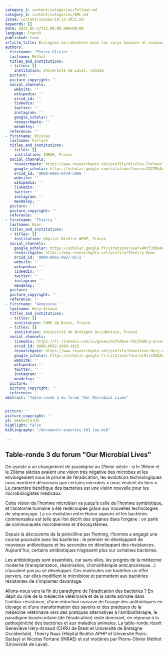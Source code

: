 ```yaml
---
category_1: content/categories/Fellows.md
category_2: content/categories/OML.md
issue: content/issues/10-12-2021.md
keywords: []
date: 2021-05-27T13:00:08.000+00:00
language: French
published: true
article_title: Écologies microbiennes dans les corps humains et animaux
authors:
- firstname: 'Pierre-Olivier '
  lastname: Méthot
  titles_and_institutions:
  - titles: []
    institution: Université de Laval, Canada
  picture: ''
  picture_copyright: ''
  social_channels:
    website: ''
    wikipedia: ''
    orcid_id: ''
    linkedin: ''
    twitter: ''
    instagram: ''
    google_scholar: ''
    researchgate: ''
    mendeley: ''
  reference: ''
- firstname: Nicolas
  lastname: Fortané
  titles_and_institutions:
  - titles: []
    institution: INRAE, France
  social_channels:
    researchgate: https://www.researchgate.net/profile/Nicolas-Fortane
    google_scholar: https://scholar.google.com/citations?user=iJD2TRkAAAAJ&hl=fr
    orcid_id: '0000-0001-6479-5808 '
    website: ''
    wikipedia: ''
    linkedin: ''
    twitter: ''
    instagram: ''
    mendeley: ''
  picture: ''
  picture_copyright: ''
  reference: ''
- firstname: 'Thierry '
  lastname: Naas
  titles_and_institutions:
  - titles: []
    institution: Hôpital Bicêtre APHP, France
  social_channels:
    google_scholar: https://scholar.google.fr/citations?user=OKtfJd0AAAAJ&hl=fr
    researchgate: https://www.researchgate.net/profile/Thierry-Naas
    orcid_id: '0000-0001-9937-9572 '
    website: ''
    wikipedia: ''
    linkedin: ''
    twitter: ''
    instagram: ''
    mendeley: ''
  picture: ''
  picture_copyright: ''
  reference: ''
- firstname: 'Geneviève '
  lastname: Héry-Arnaud
  titles_and_institutions:
  - titles: []
    institution: CHRU de Brest, France
  - titles: []
    institution: Université de Bretagne Occidentale, France
  social_channels:
    linkedin: https://fr.linkedin.com/in/genevi%C3%A8ve-h%C3%A9ry-arnaud-aa695314a
    orcid_id: 0000-0002-2089-3825
    researchgate: https://www.researchgate.net/profile/Genevieve-Hery-Arnaud
    google_scholar: https://scholar.google.fr/citations?user=LGlzo5QAAAAJ&hl=fr
    website: ''
    wikipedia: ''
    twitter: ''
    instagram: ''
    mendeley: ''
  picture: ''
  picture_copyright: ''
  reference: ''
abstract: 'Table-ronde 3 du forum "Our Microbial Lives"

  '
picture: ''
picture_copyright: ''
yt: mAEoGVjHjUQ
highlight: false
bibliography: "/documents-exportes_tb3_lee.bib"

---
```

## Table-ronde 3 du forum "Our Microbial Lives"

On assiste à un changement de paradigme au 21ème siècle : si le 19ème et le 20ème siècles avaient une vision très négative des microbes et les envisageaient sous le prisme de l’éradication, les évolutions technologiques nous montrent désormais que certains microbes « nous veulent du bien ». Le caractère bénéfique des bactéries est une vision nouvelle pour les microbiologistes médicaux.

Cette vision de l’homme microbien va jusqu’à celle de l’homme symbiotique, et l’anatomie humaine a été redécoupée grâce aux nouvelles technologies de séquençage. La co-évolution entre _Homo sapiens_ et les bactéries commensales est telle que l’on décrit des organes dans l’organe : on parle de communautés microbiennes et d’écosystèmes.

Depuis la découverte de la pénicilline par Fleming, l’homme a engagé une course poursuite avec les bactéries : le premier en développant de nouveaux antibiotiques et les secondes en développant des résistances. Aujourd'hui, certains antibiotiques n’agissent plus sur certaines bactéries.

Les antibiotiques sont essentiels, car sans elles, les progrès de la médecine moderne (transplantation, réanimation, chimiothérapie anticancéreuse…) n’auraient pas pu se développer. Ces molécules ont toutefois un effet pervers, car elles modifient le microbiote et permettent aux bactéries résistantes de s’implanter davantage.

Allons-nous vers la fin du paradigme de l’éradication des bactéries ? En dépit du rôle de la médecine vétérinaire et de la santé animale dans l’antibio-résistance, d’une réduction massive de l’usage des antibiotiques en élevage et d’une transformation des savoirs et des pratiques de la médecine vétérinaire vers des pratiques alternatives à l’antibiothérapie, le paradigme biosécuritaire (de l’éradication) reste dominant, en réponse à la pathogénicité des bactéries et aux maladies animales. La table-ronde réunit Geneviève Héry-Arnaud (CHRU de Brest et Université de Bretagne Occidentale), Thierry Naas (Hôpital Bicêtre APHP et Université Paris-Saclay) et Nicolas Fortané (INRAE) et est modérée par Pierre-Olivier Méthot (Université de Laval).

<Youtube yt="mAEoGVjHjUQ" caption ="Écologies microbiennes dans les corps humains et animaux"></Youtube>